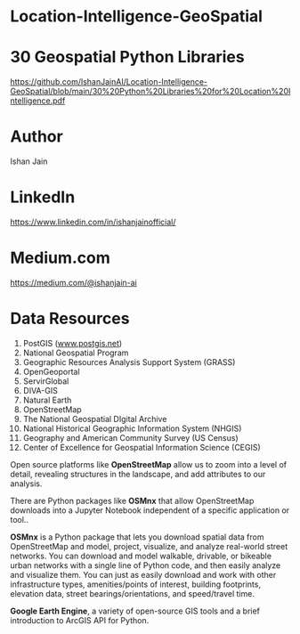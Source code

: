# Location-Intelligence-GeoSpatial

# 30 Geospatial Python Libraries 
https://github.com/IshanJainAI/Location-Intelligence-GeoSpatial/blob/main/30%20Python%20Libraries%20for%20Location%20Intelligence.pdf


# Author
Ishan Jain
 
# LinkedIn
https://www.linkedin.com/in/ishanjainofficial/
 
# Medium.com
https://medium.com/@ishanjain-ai


# Data Resources 
1. PostGIS (www.postgis.net)
2. National Geospatial Program
3. Geographic Resources Analysis Support System (GRASS)
4. OpenGeoportal
5. ServirGlobal
6. DIVA-GIS
7. Natural Earth
8. OpenStreetMap
9. The National Geospatial DIgital Archive
10. National Historical Geographic Information System (NHGIS)
11. Geography and American Community Survey (US Census)
12. Center of Excellence for Geospatial Information Science (CEGIS)


Open source platforms like **OpenStreetMap** allow us to zoom into a level of detail, revealing structures in the landscape, and add attributes to our analysis. 

There are Python packages like **OSMnx** that allow OpenStreetMap downloads into a Jupyter Notebook independent of a specific application or tool..

**OSMnx** is a Python package that lets you download spatial data from OpenStreetMap and model, project, visualize, and analyze real-world street networks. You can download and model walkable, drivable, or bikeable urban networks with a single line of Python code, and then easily analyze and visualize them. You can just as easily download and work with other infrastructure types, amenities/points of interest, building footprints, elevation data, street bearings/orientations, and speed/travel time.


**Google Earth Engine**, a variety of open-source GIS tools and a brief introduction to ArcGIS API for Python. 


